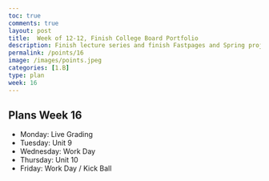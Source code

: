 ```yaml
---
toc: true
comments: true
layout: post
title:  Week of 12-12, Finish College Board Portfolio
description: Finish lecture series and finish Fastpages and Spring project to support final CB Portfolio presentation.
permalink: /points/16
image: /images/points.jpeg
categories: [1.B]
type: plan
week: 16
---
```


## Plans Week 16
- Monday: Live Grading
- Tuesday: Unit 9
- Wednesday: Work Day
- Thursday: Unit 10
- Friday: Work Day / Kick Ball
